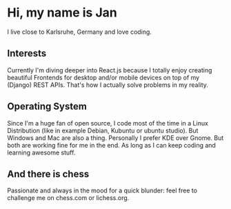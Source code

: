 # Hi, my name is Jan

I live close to Karlsruhe, Germany and love coding.

## Interests

Currently I'm diving deeper into React.js because I totally enjoy creating beautiful Frontends for desktop and/or mobile devices on top of my (Django) REST APIs. That's how I actually solve problems in my reality.

## Operating System

Since I'm a huge fan of open source, I code most of the time in a Linux Distribution (like in example Debian, Kubuntu or ubuntu studio). But Windows and Mac are also a thing. Personally I prefer KDE over Gnome. But both are working fine for me in the end. As long as I can keep coding and learning awesome stuff.

## And there is chess

Passionate and always in the mood for a quick blunder: feel free to challenge me on chess.com or lichess.org.
